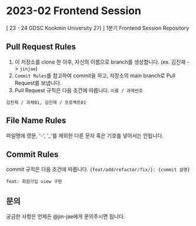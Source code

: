 # 2023-02 Frontend Session
[ 23 - 24 GDSC Kookmin University 2기 ] 1분기 Frontend Session Repository

## Pull Request Rules
1. 이 저장소를 clone 한 이후, 자신의 이름으로 branch를 생성합니다. (ex. 김진재 -> `jinjae`)
2. `Commit Rules`를 참고하여 commit을 하고, 저장소의 main branch로 Pull Request를 보냅니다.
3. Pull Request 규칙은 다음 조건에 따릅니다. `이름 / 과제번호`
```
김진재 / 과제01, 김진재 / 프로젝트01
```

## File Name Rules
파일명에 영문, '-', '_'를 제외한 다른 문자 혹은 기호를 넣어서는 안됩니다.

## Commit Rules
commit 규칙은 다음 조건에 따릅니다. `{feat/add/refactor/fix/}: {commit 설명}`
```
feat: 회원가입 view 구현
```

## 문의
궁금한 사항은 언제든 @jin-jae에게 문의주시면 됩니다.